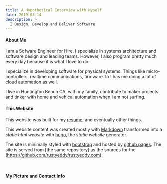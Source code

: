 ```yaml
---
title: A Hypothetical Interview with Myself
date: 2019-05-14
description: >
  I Design, Develop and Deliver Software
---
```


#### About Me

I am a Sofware Engineer for Hire. I specialize in systems architecture
and software design and leading teams.  However, I also program pretty
much every day because it is what I love to do.

I specialize in developing software for physical systems. Things like
micro-controllers, realtime communications, firmware. IoT has me doing
a lot of cloud automation as well.

I live in Huntington Beach CA, with my family, contribute to maker
projects and tinker with home and vehical automation when I am not
surfing. 

#### This Website

This website was built for my [resume](/resume), and eventually other things. 

This website content was created mostly with
[Markdown](http://daringfireball.com/markdown) transformed into a
_static html website_ with [hugo](https://gohugo.io/), the _static
website_ generator. 

The site is minimally styled with [bootstrap](http://getboostrap.io)
and hosted by [github pages](https://pages.github.com/). The site is
served from [the same repository] as the sources for the
(https://github.com/rustyeddy/rustyeddy.com). 

<br/>

#### My Picture and Contact Info
